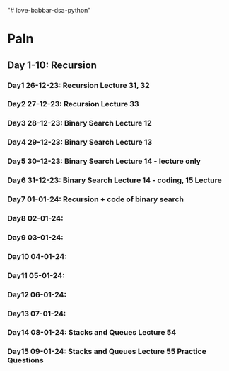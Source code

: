 "# love-babbar-dsa-python" 
# Paln 
## Day 1-10: Recursion
### Day1 26-12-23: Recursion Lecture 31, 32
### Day2 27-12-23: Recursion Lecture 33
### Day3 28-12-23: Binary Search Lecture 12
### Day4 29-12-23: Binary Search Lecture 13
### Day5 30-12-23: Binary Search Lecture 14 - lecture only
### Day6 31-12-23: Binary Search Lecture 14 - coding, 15 Lecture
### Day7 01-01-24: Recursion + code of binary search
### Day8 02-01-24:
### Day9 03-01-24:
### Day10 04-01-24:
### Day11 05-01-24:
### Day12 06-01-24:
### Day13 07-01-24:
### Day14 08-01-24: Stacks and Queues Lecture 54
### Day15 09-01-24: Stacks and Queues Lecture 55 Practice Questions
### 

